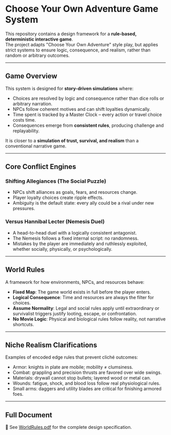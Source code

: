 # Choose Your Own Adventure Game System

This repository contains a design framework for a **rule-based, deterministic interactive game**.  
The project adapts "Choose Your Own Adventure" style play, but applies strict systems to ensure logic, consequence, and realism, rather than random or arbitrary outcomes.  

---

## Game Overview
This system is designed for **story-driven simulations** where:  
- Choices are resolved by logic and consequence rather than dice rolls or arbitrary narration.  
- NPCs follow coherent motives and can shift loyalties dynamically.  
- Time spent is tracked by a Master Clock – every action or travel choice costs time.  
- Consequences emerge from **consistent rules**, producing challenge and replayability.  

It is closer to a **simulation of trust, survival, and realism** than a conventional narrative game.  

---

## Core Conflict Engines

### Shifting Allegiances (The Social Puzzle)
- NPCs shift alliances as goals, fears, and resources change.  
- Player loyalty choices create ripple effects.  
- Ambiguity is the default state: every ally could be a rival under new pressures.  

### Versus Hannibal Lecter (Nemesis Duel)
- A head-to-head duel with a logically consistent antagonist.  
- The Nemesis follows a fixed internal script: no randomness.  
- Mistakes by the player are immediately and ruthlessly exploited, whether socially, physically, or psychologically.  

---

## World Rules
A framework for how environments, NPCs, and resources behave:  
- **Fixed Map**: The game world exists in full before the player enters.  
- **Logical Consequence**: Time and resources are always the filter for choices.  
- **Assume Normality**: Legal and social rules apply until extraordinary or survivalist triggers justify looting, escape, or confrontation.  
- **No Movie Logic**: Physical and biological rules follow reality, not narrative shortcuts.  

---

## Niche Realism Clarifications
Examples of encoded edge rules that prevent cliché outcomes:  
- Armor: knights in plate are mobile; mobility ≠ clumsiness.  
- Combat: grappling and precision thrusts are favored over wide swings.  
- Materials: drywall cannot stop bullets; layered wood or metal can.  
- Wounds: fatigue, shock, and blood loss follow real physiological rules.  
- Small arms: daggers and utility blades are critical for finishing armored foes.  

---

## Full Document
📄 See [WorldRules.pdf](WorldRules.pdf) for the complete design specification.
